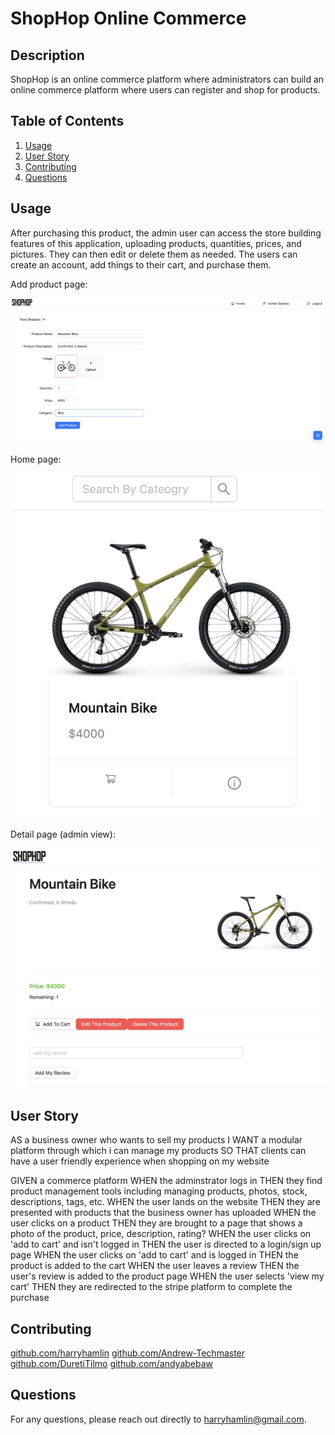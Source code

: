 
# ShopHop Online Commerce

## Description

ShopHop is an online commerce platform where administrators can build an online commerce platform where users can register and shop for products.


  ## Table of Contents
1. [Usage](#usage)
2. [User Story](#userstory)
3. [Contributing](#contributing)
4. [Questions](#questions)

## Usage

After purchasing this product, the admin user can access the store building features of this application, uploading products, quantities, prices, and pictures. They can then edit or delete them as needed. The users can create an account, add things to their cart, and purchase them.

Add product page:

<img src="./assets/addproduct.jpg">

Home page:

<img src="./assets/home.jpg">

Detail page (admin view):

<img src="./assets/detail.jpg">

## User Story

AS a business owner who wants to sell my products
I WANT a modular platform through which i can manage my products
SO THAT clients can have a user friendly experience when shopping on my website

GIVEN a commerce platform
WHEN the adminstrator logs in
THEN they find product management tools including managing products, photos, stock, descriptions, tags, etc.
WHEN the user lands on the website
THEN they are presented with products that the business owner has uploaded
WHEN the user clicks on a product
THEN they are brought to a page that shows a photo of the product, price, description, rating?
WHEN the user clicks on 'add to cart' and isn't logged in
THEN the user is directed to a login/sign up page
WHEN the user clicks on 'add to cart' and is logged in
THEN the product is added to the cart
WHEN the user leaves a review
THEN the user's review is added to the product page
WHEN the user selects 'view my cart'
THEN they are redirected to the stripe platform to complete the purchase

## Contributing

<a href="https://github.com/harryhamlin">github.com/harryhamlin</a>
<a href="https://github.com/Andrew-Techmaster">github.com/Andrew-Techmaster</a>
<a href="https://github.com/DuretiTilmo">github.com/DuretiTilmo</a>
<a href="https://github.com/andyabebaw">github.com/andyabebaw</a>

## Questions

For any questions, please reach out directly to <a href="mailto:harryhamlin@gmail.com" target="_blank">harryhamlin@gmail.com</a>.


